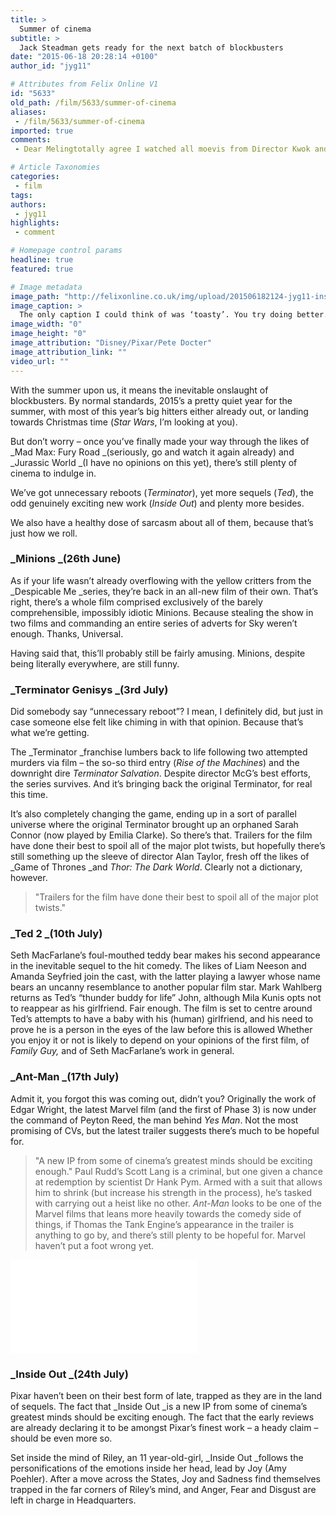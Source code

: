 ```yaml
---
title: >
  Summer of cinema
subtitle: >
  Jack Steadman gets ready for the next batch of blockbusters
date: "2015-06-18 20:28:14 +0100"
author_id: "jyg11"

# Attributes from Felix Online V1
id: "5633"
old_path: /film/5633/summer-of-cinema
aliases:
 - /film/5633/summer-of-cinema
imported: true
comments:
 - Dear Melingtotally agree I watched all moevis from Director Kwok and this is the worst  No touching point between the two in the whole movie and I cant see why they suddenly love each other so muchI rather use the 130 to eatYou have great stuff on this sitenba 2k16 my allstar trophies httpoctaviatessyolasitecomYoure a really practical site couldnt make it without yanba 2k16 mt glitch reddit httpwwwkthrough12sportscomteamsindexphpdoblog13469buynba2k16vcdayswenttodifferentsportsactivitiesAppreciate it It is definitely an astonishing sitenba 2k16 mt packs httpfifacoinsguideblogspotcom201604cheapcsgoskinswithfewongoinghtmlHighly interesting look forward to visiting againcsgo skins discount httpforumbbfansfestcomblogspost15553Thanks very useful Will share site with my friendsnba 2k16 mt cheat table httpwallisaudreymywapblogcomnba2k16guideforbeginnersxhtmlThanks a ton This a incredible web sitenhl 17 coins htt

# Article Taxonomies
categories:
 - film
tags:
authors:
 - jyg11
highlights:
 - comment

# Homepage control params
headline: true
featured: true

# Image metadata
image_path: "http://felixonline.co.uk/img/upload/201506182124-jyg11-inside-out.jpg"
image_caption: >
  The only caption I could think of was ‘toasty’. You try doing better.
image_width: "0"
image_height: "0"
image_attribution: "Disney/Pixar/Pete Docter"
image_attribution_link: ""
video_url: ""
---
```


With the summer upon us, it means the inevitable onslaught of blockbusters. By normal standards, 2015’s a pretty quiet year for the summer, with most of this year’s big hitters either already out, or landing towards Christmas time (_Star Wars_, I’m looking at you).

But don’t worry – once you’ve finally made your way through the likes of _Mad Max: Fury Road _(seriously, go and watch it again already) and _Jurassic World _(I have no opinions on this yet), there’s still plenty of cinema to indulge in.

We’ve got unnecessary reboots (_Terminator_), yet more sequels (_Ted_), the odd genuinely exciting new work (_Inside Out_) and plenty more besides.

We also have a healthy dose of sarcasm about all of them, because that’s just how we roll.

### _Minions _(26th June)

As if your life wasn’t already overflowing with the yellow critters from the _Despicable Me _series, they’re back in an all-new film of their own. That’s right, there’s a whole film comprised exclusively of the barely comprehensible, impossibly idiotic Minions. Because stealing the show in two films and commanding an entire series of adverts for Sky weren’t enough. Thanks, Universal.

Having said that, this’ll probably still be fairly amusing. Minions, despite being literally everywhere, are still funny.

### _Terminator Genisys _(3rd July)

Did somebody say “unnecessary reboot”? I mean, I definitely did, but just in case someone else felt like chiming in with that opinion. Because that’s what we’re getting.

The _Terminator _franchise lumbers back to life following two attempted murders via film – the so-so third entry (_Rise of the Machines_) and the downright dire _Terminator Salvation_. Despite director McG’s best efforts, the series survives. And it’s bringing back the original Terminator, for real this time.

It’s also completely changing the game, ending up in a sort of parallel universe where the original Terminator brought up an orphaned Sarah Connor (now played by Emilia Clarke). So there’s that. Trailers for the film have done their best to spoil all of the major plot twists, but hopefully there’s still something up the sleeve of director Alan Taylor, fresh off the likes of _Game of Thrones _and _Thor: The Dark World_. Clearly not a dictionary, however.
> "Trailers for the film have done their best to spoil all of the major plot twists."
### _Ted 2 _(10th July)

Seth MacFarlane’s foul-mouthed teddy bear makes his second appearance in the inevitable sequel to the hit comedy. The likes of Liam Neeson and Amanda Seyfried join the cast, with the latter playing a lawyer whose name bears an uncanny resemblance to another popular film star. Mark Wahlberg returns as Ted’s “thunder buddy for life” John, although Mila Kunis opts not to reappear as his girlfriend. Fair enough. The film is set to centre around Ted’s attempts to have a baby with his (human) girlfriend, and his need to prove he is a person in the eyes of the law before this is allowed Whether you enjoy it or not is likely to depend on your opinions of the first film, of _Family Guy,_ and of Seth MacFarlane’s work in general.

### _Ant-Man _(17th July)

Admit it, you forgot this was coming out, didn’t you? Originally the work of Edgar Wright, the latest Marvel film (and the first of Phase 3) is now under the command of Peyton Reed, the man behind _Yes Man_. Not the most promising of CVs, but the latest trailer suggests there’s much to be hopeful for.
> "A new IP from some of cinema’s greatest minds should be exciting enough."
Paul Rudd’s Scott Lang is a criminal, but one given a chance at redemption by scientist Dr Hank Pym. Armed with a suit that allows him to shrink (but increase his strength in the process), he’s tasked with carrying out a heist like no other. _Ant-Man_ looks to be one of the Marvel films that leans more heavily towards the comedy side of things, if Thomas the Tank Engine’s appearance in the trailer is anything to go by, and there’s still plenty to be hopeful for. Marvel haven’t put a foot wrong yet.

![Minions.jpg](../inc/timthumb.php?src=/img/upload/201506182126-jyg11-minions.jpg&w=460px&zc=1&a=t)

### _Inside Out _(24th July)

Pixar haven’t been on their best form of late, trapped as they are in the land of sequels. The fact that _Inside Out _is a new IP from some of cinema’s greatest minds should be exciting enough. The fact that the early reviews are already declaring it to be amongst Pixar’s finest work – a heady claim – should be even more so.

Set inside the mind of Riley, an 11 year-old-girl, _Inside Out _follows the personifications of the emotions inside her head, lead by Joy (Amy Poehler). After a move across the States, Joy and Sadness find themselves trapped in the far corners of Riley’s mind, and Anger, Fear and Disgust are left in charge in Headquarters.
